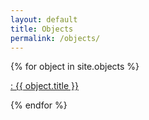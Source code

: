 ```yaml
---
layout: default
title: Objects
permalink: /objects/
---
```


<div class="ObjectList" >
  {% for object in site.objects %}
    <p><a href="{{ object.url | relative_url }}">: {{ object.title }}</a></p>
  {% endfor %}
</div>
